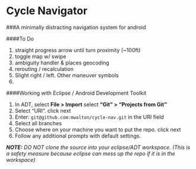 Cycle Navigator
=========
###A minimally distracting navigation system for android

####To Do
1.  straight progress arrow until turn proximity (~100ft)
4.  toggle map w/ swipe
5.  ambiguity handler & places geocoding
6.  rerouting / recalculation
7.  Slight right / left.  Other maneuver symbols
8.  

####Working with Eclipse / Android Development Toolkit  
1.  In ADT, select __File > Import__ select __“Git” > “Projects from Git”__
2.  Select “URI”.  click next
3.  Enter: `git@github.com:mwalton/cycle-nav.git` in the URI field
4.  Select all branches
5.  Choose where on your machine you want to put the repo. click next
6.  Follow any additional prompts with default settings.

*__NOTE:__ DO NOT clone the source into your eclipse/ADT workspace.  (This is a safety measure because eclipse can mess up the repo if it is in the workspace)*
